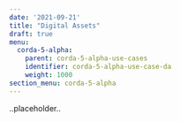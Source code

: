 ```yaml
---
date: '2021-09-21'
title: "Digital Assets"
draft: true
menu:
  corda-5-alpha:
    parent: corda-5-alpha-use-cases
    identifier: corda-5-alpha-use-case-da
    weight: 1000
section_menu: corda-5-alpha
---
```


..placeholder..
